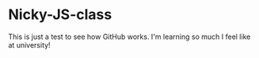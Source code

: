 # Nicky-JS-class

This is just a test to see how GitHub works. I'm learning so much I feel like at university!
